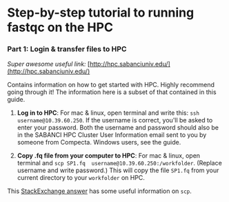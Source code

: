 # Step-by-step tutorial to running fastqc on the HPC

### Part 1: Login & transfer files to HPC

*Super awesome useful link:* [http://hpc.sabanciuniv.edu/](http://hpc.sabanciuniv.edu/) 

Contains information on how to get started with HPC. Highly recommend going through it! The information here is a subset of that contained in this guide.

1. **Log in to HPC**: 
For mac & linux, open terminal and write this: `ssh username@10.39.60.250`. If the username is correct, you'll be asked to enter your password. Both the username and password should also be in the SABANCI HPC Cluster User Information email sent to you by someone from Compecta. Windows users, see the guide.

2. **Copy .fq file from your computer to HPC**:
For mac & linux, open terminal and `scp SP1.fq  username@10.39.60.250:/workfolder`. (Replace username and write password.) This will copy the file `SP1.fq` from your current directory to your `workfolder` on HPC. 

This [StackExchange answer](https://unix.stackexchange.com/a/188289) has some useful information on `scp`. 






